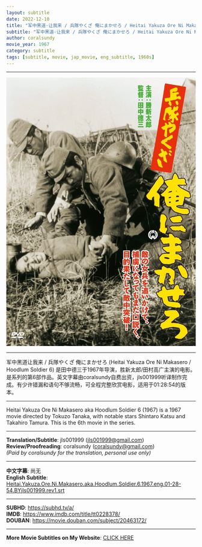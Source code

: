 ```yaml
---
layout: subtitle
date: 2022-12-10
title: "军中黑道·让我来 / 兵隊やくざ 俺にまかせろ / Heitai Yakuza Ore Ni Makasero aka Hoodlum Soldier 6 1967 Subtitle (English)"
subtitle: "军中黑道·让我来 / 兵隊やくざ 俺にまかせろ / Heitai Yakuza Ore Ni Makasero aka Hoodlum Soldier 6 1967 Subtitle (English)"
author: coralsundy
movie_year: 1967
category: subtitle
tags: [subtitle, movie, jap_movie, eng_subtitle, 1960s]
---
```


------

<img src="../assets/tt0228378.jpg" alt="tt0228378_cover_art" />

------

军中黑道让我来 / 兵隊やくざ 俺にまかせろ (Heitai Yakuza Ore Ni Makasero / Hoodlum Soldier 6) 是田中德三于1967年导演，胜新太郎/田村高广主演的电影。是系列的第6部作品。英文字幕由coralsundy自费出资，jls001999听译制作完成。有少许错漏和语句不够流畅，可全程完整欣赏电影，适用于01:28:54的版本。

------

Heitai Yakuza Ore Ni Makasero aka Hoodlum Soldier 6 (1967) is a 1967 movie directed by Tokuzo Tanaka, with notable stars Shintaro Katsu and Takahiro Tamura. This is the 6th movie in the series.

------

**Translation/Subtitle**: jls001999 (jls001999@gmail.com)<br>
**Review/Proofreading**: coralsundy (coralsundy@gmail.com)<br>
*(Paid by coralsundy for the translation, personal use only)*

------

**中文字幕**: 尚无<br>
**English Subtitle**: [Heitai.Yakuza.Ore.Ni.Makasero.aka.Hoodlum.Soldier.6.1967.eng.01-28-54.BYjls001999.rev1.srt](../subtitles/Heitai.Yakuza.Ore.Ni.Makasero.aka.Hoodlum.Soldier.6.1967.eng.01-28-54.BYjls001999.rev1.srt)

------

**SUBHD**: <https://subhd.tv/a/><br>
**IMDB**: <https://www.imdb.com/title/tt0228378/><br>
**DOUBAN**: <https://movie.douban.com/subject/20463172/>

------

**More Movie Subtitles on My Website**: <a href='{% post_url 2021-01-10-subtitles-summary-list %}'>CLICK HERE</a>



